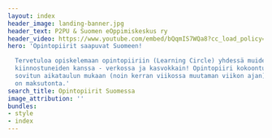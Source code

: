 ```yaml
---
layout: index
header_image: landing-banner.jpg
header_text: P2PU & Suomen eOppimiskeskus ry
header_video: https://www.youtube.com/embed/bQqmIS7WQa8?cc_load_policy=1
hero: 'Opintopiirit saapuvat Suomeen!

  Tervetuloa opiskelemaan opintopiiriin (Learning Circle) yhdessä muiden samasta asiasta
  kiinnostuneiden kanssa - verkossa ja kasvokkain! Opintopiiri kokoontuu yhteisesti
  sovitun aikataulun mukaan (noin kerran viikossa muutaman viikon ajan). Opiskelu
  on maksutonta.'
search_title: Opintopiirit Suomessa
image_attribution: ''
bundles:
- style
- index
---
```

